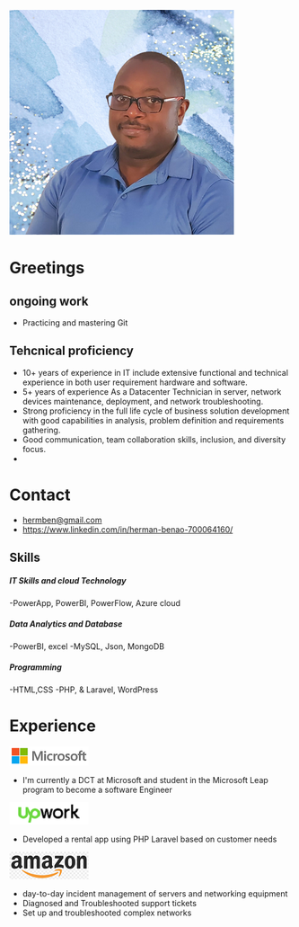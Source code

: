 ![Photo1](https://github.com/hermben/Herman-B/blob/main/Img/Herman_benao_400x400.png)

# Greetings
## ongoing work
- Practicing and mastering Git

## Tehcnical proficiency 
- 10+ years of experience in IT include extensive functional and technical experience in both user requirement hardware and software.
- 5+ years of experience As a Datacenter Technician in server, network devices maintenance, deployment, and network troubleshooting.
- Strong proficiency in the full life cycle of business solution development with good capabilities in analysis, problem definition and requirements gathering.
- Good communication, team collaboration skills, inclusion, and diversity focus.
- 

# Contact
- hermben@gmail.com
- https://www.linkedin.com/in/herman-benao-700064160/


## Skills
##### IT Skills and cloud Technology
-PowerApp, PowerBI, PowerFlow, Azure cloud
##### Data Analytics and Database
-PowerBI, excel
-MySQL, Json, MongoDB
##### Programming
-HTML,CSS
-PHP, & Laravel, WordPress

# Experience

![Microsoft](https://github.com/hermben/Herman-B/blob/main/Img/Mi-Logo.png)
- I'm currently a DCT at Microsoft and student in the Microsoft Leap program to become a software Engineer 

![Upwork](https://github.com/hermben/Herman-B/blob/main/Img/up-logo.png)
- Developed a rental app using PHP Laravel based on customer needs

![Amazon](https://github.com/hermben/Herman-B/blob/main/Img/am-logo.png)
- day-to-day incident management of servers and networking equipment     
- Diagnosed and Troubleshooted support tickets
- Set up and troubleshooted complex networks  
